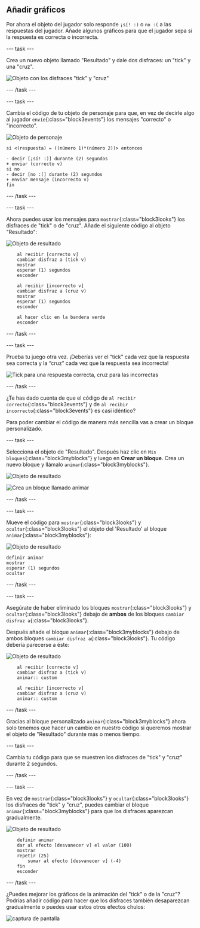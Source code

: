 ## Añadir gráficos

Por ahora el objeto del jugador solo responde `¡sí! :)` o `no :(` a las respuestas del jugador. Añade algunos gráficos para que el jugador sepa si la respuesta es correcta o incorrecta.

\--- task \---

Crea un nuevo objeto llamado "Resultado" y dale dos disfraces: un "tick" y una "cruz".

![Objeto con los disfraces "tick" y "cruz"](images/brain-result.png)

\--- /task \---

\--- task \---

Cambia el código de tu objeto de personaje para que, en vez de decirle algo al jugador `envíe`{:class="block3events"} los mensajes "correcto" o "incorrecto".

![Objeto de personaje](images/giga-sprite.png)

```blocks3
si <(respuesta) = ((número 1)*(número 2))> entonces

- decir [¡sí! :)] durante (2) segundos
+ enviar (correcto v)
si no
- decir [no :(] durante (2) segundos
+ enviar mensaje (incorrecto v)
fin
```

\--- /task \---

\--- task \---

Ahora puedes usar los mensajes para `mostrar`{:class="block3looks"} los disfraces de "tick" o de "cruz". Añade el siguiente código al objeto "Resultado":

![Objeto de resultado](images/result-sprite.png)

```blocks3
    al recibir [correcto v]
    cambiar disfraz a (tick v)
    mostrar
    esperar (1) segundos
    esconder

    al recibir [incorrecto v]
    cambiar disfraz a (cruz v)
    mostrar
    esperar (1) segundos
    esconder

    al hacer clic en la bandera verde
    esconder
```

\--- /task \---

\--- task \---

Prueba tu juego otra vez. ¡Deberías ver el “tick” cada vez que la respuesta sea correcta y la “cruz” cada vez que la respuesta sea incorrecta! 

![Tick para una respuesta correcta, cruz para las incorrectas](images/brain-test-answer.png)

\--- /task \---

¿Te has dado cuenta de que el código de `al recibir correcto`{:class="block3events"} y de `al recibir incorrecto`{:class="block3events"} es casi idéntico?

Para poder cambiar el código de manera más sencilla vas a crear un bloque personalizado.

\--- task \---

Selecciona el objeto de "Resultado". Después haz clic en `Mis bloques`{:class="block3myblocks"} y luego en **Crear un bloque**. Crea un nuevo bloque y llámalo `animar`{:class="block3myblocks"}.

![Objeto de resultado](images/result-sprite.png)

![Crea un bloque llamado animar](images/brain-animate-function.png)

\--- /task \---

\--- task \---

Mueve el código para `mostrar`{:class="block3looks"} y `ocultar`{:class="block3looks"} el objeto del 'Resultado' al bloque `animar`{:class="block3myblocks"}:

![Objeto de resultado](images/result-sprite.png)

```blocks3
definir animar
mostrar
esperar (1) segundos
ocultar
```

\--- /task \---

\--- task \---

Asegúrate de haber eliminado los bloques `mostrar`{:class="block3looks"} y `ocultar`{:class="block3looks"} debajo de **ambos** de los bloques `cambiar disfraz a`{:class="block3looks"}.

Después añade el bloque `animar`{:class="block3myblocks"} debajo de ambos bloques `cambiar disfraz a`{:class="block3looks"}. Tu código debería parecerse a éste:

![Objeto de resultado](images/result-sprite.png)

```blocks3
    al recibir [correcto v]
    cambiar disfraz a (tick v)
    animar:: custom

    al recibir [incorrecto v]
    cambiar disfraz a (cruz v)
    animar:: custom
```

\--- /task \---

Gracias al bloque personalizado `animar`{:class="block3myblocks"} ahora solo tenemos que hacer un cambio en nuestro código si queremos mostrar el objeto de "Resultado" durante más o menos tiempo.

\--- task \---

Cambia tu código para que se muestren los disfraces de "tick" y "cruz" durante 2 segundos.

\--- /task \---

\--- task \---

En vez de `mostrar`{:class="block3looks"} y `ocultar`{:class="block3looks"} los disfraces de "tick" y "cruz", puedes cambiar el bloque `animar`{:class="block3myblocks"} para que los disfraces aparezcan gradualmente.

![Objeto de resultado](images/result-sprite.png)

```blocks3
    definir animar
    dar al efecto [desvanecer v] el valor (100)
    mostrar
    repetir (25)
        sumar al efecto [desvanecer v] (-4)
    fin
    esconder
```

\--- /task \---

¿Puedes mejorar los gráficos de la animación del "tick" o de la "cruz"? Podrías añadir código para hacer que los disfraces también desaparezcan gradualmente o puedes usar estos otros efectos chulos:

![captura de pantalla](images/brain-effects.png)